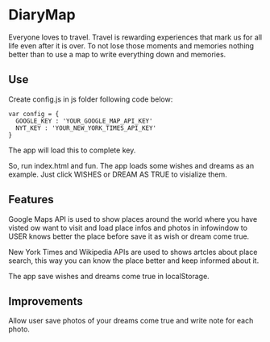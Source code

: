 # DiaryMap
Everyone loves to travel. Travel is rewarding experiences that mark us for all
life even after it is over. To not lose those moments and memories nothing
better than to use a map to write everything down and memories.

## Use
Create config.js in js folder following code below:
```
var config = {
  GOOGLE_KEY : 'YOUR_GOOGLE_MAP_API_KEY'
  NYT_KEY : 'YOUR_NEW_YORK_TIMES_API_KEY'
}
```
The app will load this to complete key.

So, run index.html and fun. The app loads some wishes and dreams as an example.
Just click WISHES or DREAM AS TRUE to visialize them.

## Features
Google Maps API is used to show places around the world where you have
visted ow want to visit and load place infos and photos in infowindow to USER
knows better the place before save it as wish or dream come true.

New York Times and Wikipedia APIs are used to shows artcles about place search,
this way you can know the place better and keep informed about it.

The app save wishes and dreams come true in localStorage.

## Improvements
Allow user save photos of your dreams come true and write note for each photo.
